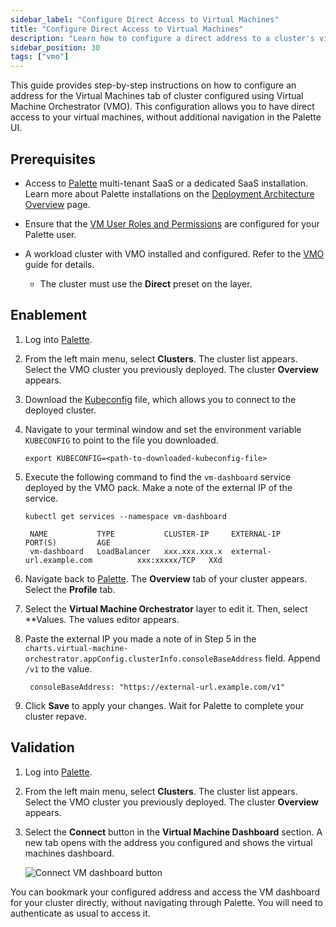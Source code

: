 ```yaml
---
sidebar_label: "Configure Direct Access to Virtual Machines"
title: "Configure Direct Access to Virtual Machines"
description: "Learn how to configure a direct address to a cluster's virtual machines."
sidebar_position: 30
tags: ["vmo"]
---
```


This guide provides step-by-step instructions on how to configure an address for the Virtual Machines tab of cluster
configured using Virtual Machine Orchestrator (VMO). This configuration allows you to have direct access to your virtual
machines, without additional navigation in the Palette UI.

## Prerequisites

- Access to [Palette](https://console.spectrocloud.com) multi-tenant SaaS or a dedicated SaaS installation. Learn more
  about Palette installations on the [Deployment Architecture Overview](../architecture/architecture-overview.md) page.

<!--prettier-ignore-start-->

  - Ensure that the [VM User Roles and Permissions](./rbac/vm-roles-permissions.md) are configured for your Palette user.

<!--prettier-ignore-end-->

- A workload cluster with VMO installed and configured. Refer to the [VMO](./vm-management.md) guide for details.
  <!--prettier-ignore-start-->

  - The cluster must use the **Direct** preset on the
    <VersionedLink text="Virtual Machine Orchestrator" url="/integrations/packs/?pack=virtual-machine-orchestrator" />
    layer.

<!--prettier-ignore-end-->

## Enablement

1. Log into [Palette](https://console.spectrocloud.com).

2. From the left main menu, select **Clusters**. The cluster list appears. Select the VMO cluster you previously
   deployed. The cluster **Overview** appears.

3. Download the [Kubeconfig](../clusters/cluster-management/kubeconfig.md) file, which allows you to connect to the
   deployed cluster.

4. Navigate to your terminal window and set the environment variable `KUBECONFIG` to point to the file you downloaded.

   ```shell
   export KUBECONFIG=<path-to-downloaded-kubeconfig-file>
   ```

5. Execute the following command to find the `vm-dashboard` service deployed by the VMO pack. Make a note of the
   external IP of the service.

   ```shell
   kubectl get services --namespace vm-dashboard
   ```

   ```text hideClipboard title="Example output"
    NAME           TYPE           CLUSTER-IP     EXTERNAL-IP                         PORT(S)         AGE
    vm-dashboard   LoadBalancer   xxx.xxx.xxx.x  external-url.example.com          xxx:xxxxx/TCP   XXd
   ```

6. Navigate back to [Palette](https://console.spectrocloud.com). The **Overview** tab of your cluster appears. Select
   the **Profile** tab.

7. Select the **Virtual Machine Orchestrator** layer to edit it. Then, select \*\*Values. The values editor appears.

8. Paste the external IP you made a note of in Step 5 in the
   `charts.virtual-machine-orchestrator.appConfig.clusterInfo.consoleBaseAddress` field. Append `/v1` to the value.

   ```text hideClipboard title="Example value"
    consoleBaseAddress: "https://external-url.example.com/v1"
   ```

9. Click **Save** to apply your changes. Wait for Palette to complete your cluster repave.

## Validation

1. Log into [Palette](https://console.spectrocloud.com).

2. From the left main menu, select **Clusters**. The cluster list appears. Select the VMO cluster you previously
   deployed. The cluster **Overview** appears.

3. Select the **Connect** button in the **Virtual Machine Dashboard** section. A new tab opens with the address you
   configured and shows the virtual machines dashboard.

   ![Connect VM dashboard button](/vm-management_configure-console-base-address_connect-button.webp)

You can bookmark your configured address and access the VM dashboard for your cluster directly, without navigating
through Palette. You will need to authenticate as usual to access it.
